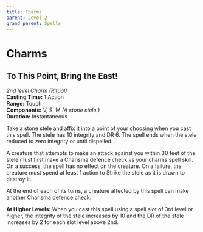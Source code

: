 ```yaml
---
title: Charms
parent: Level 2
grand_parent: Spells
---
```


# Charms

## To This Point, Bring the East!
*2nd level Charm (Ritual)*<br>
**Casting Time:** 1 Action<br>
**Range:** Touch<br>
**Components:** V, S, M *(A stone stele.)*<br>
**Duration:** Instantaneous

Take a stone stele and affix it into a point of your choosing when you cast this spell. The stele has 10 integrity and DR 6. The spell ends when the stele reduced to zero integrity or until dispelled. 

A creature that attempts to make an attack against you within 30 feet of the stele must first make a Charisma defence check vs your charms spell skill. On a success, the spell has no effect on the creature. On a failure, the creature must spend at least 1 action to Strike the stele as it is drawn to destroy it. 

At the end of each of its turns, a creature affected by this spell can make another Charisma defence check. 

**At Higher Levels:** When you cast this spell using a spell slot of 3rd level or higher, the integrity of the stele increases by 10 and the DR of the stele increases by 2 for each slot level above 2nd.
